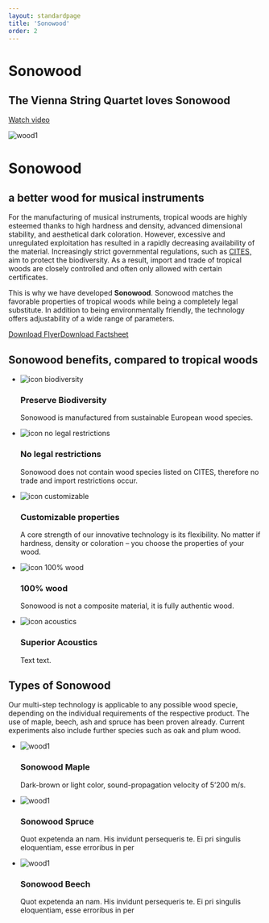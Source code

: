 ```yaml
---
layout: standardpage
title: 'Sonowood'
order: 2
---
```

<div class="full-width">
    <div class="wrap-bg-image">
        <h1>Sonowood</h1>
        <h2>The Vienna String Quartet loves Sonowood</h2>
        <p class="extra-margin-top"><a class="btn-red" href="">Watch video</a></p>
    </div>
    <img src="/swisswoodsolutions/assets/images/ebony_08.jpg" alt="wood1" class="coverimg">
</div>
<div class="full-width">
    <div class="wrap">
        <h1>Sonowood</h1>
        <h2>a better wood for musical instruments</h2>
        <p>
        For the manufacturing of musical instruments, tropical woods are highly esteemed thanks to high hardness and density, advanced dimensional stability, and aesthetical dark coloration. However, excessive and unregulated exploitation has resulted in a rapidly decreasing availability of the material. Increasingly strict governmental regulations, such as <a href="/">CITES,</a> aim to protect the biodiversity. As a result, import and trade of tropical woods are closely controlled and often only allowed with certain certificates.
        </p>
        <p>
        This is why we have developed <strong>Sonowood</strong>. Sonowood matches the favorable properties of tropical woods while being a completely legal substitute. In addition to being environmentally friendly, the technology offers adjustability of a wide range of parameters.</p>
        <p class="extra-margin-top"><a class="btn" href="">Download Flyer</a><a class="btn" href="">Download Factsheet</a></p>
    </div>
</div>
<div class="full-width-red">
    <div class="wrap-grid">
        <h2>Sonowood benefits, compared to tropical woods</h2>
        <ul>
            <li>
            <img src="/swisswoodsolutions/assets/logo/biodiverse.svg" alt="icon biodiversity">
            <h3>Preserve Biodiversity</h3>
            <p>Sonowood is manufactured from sustainable European wood species.</p>
            </li>
            <li><img src="/swisswoodsolutions/assets/logo/legal.svg" alt="icon no legal restrictions">
            <h3>No legal restrictions</h3>
            <p>Sonowood does not contain wood species listed on CITES, therefore no trade and import restrictions occur.</p>
            </li>
            <li><img src="/swisswoodsolutions/assets/logo/customizable.svg" alt="icon customizable">
            <h3>Customizable properties</h3>
            <p>A core strength of our innovative technology is its flexibility. No matter if hardness, density or coloration – you choose the properties of your wood.</p>
            </li>
            <li><img src="/swisswoodsolutions/assets/logo/100.svg" alt="icon 100% wood">
            <h3>100% wood</h3>
            <p>Sonowood is not a composite material, it is fully authentic wood.</p>
            </li>
            <li><img src="/swisswoodsolutions/assets/logo/sound.svg" alt="icon acoustics">
            <h3>Superior Acoustics</h3>
            <p>Text text.</p>
            </li>
        </ul>
    </div>
</div>
<div class="full-width">
    <div class="wrap-grid">
    <h2>Types of Sonowood</h2>
    <p>Our multi-step technology is applicable to any possible wood specie, depending on the individual requirements of the respective product. The use of maple, beech, ash and spruce has been proven already. Current experiments also include further species such as oak and plum wood.</p>
    <ul>
        <li>
        <img src="/swisswoodsolutions/assets/images/ebony_08.jpg" alt="wood1">
        <h3>Sonowood Maple</h3>
        <p>Dark-brown or light color, sound-propagation velocity of 5’200 m/s.</p>
        </li>
        <li>
        <img src="/swisswoodsolutions/assets/images/ebony_08.jpg" alt="wood1">
        <h3>Sonowood Spruce</h3><p>Quot expetenda an nam. His invidunt persequeris te. Ei pri singulis eloquentiam, esse erroribus in per</p>
        </li>
        <li>
        <img src="/swisswoodsolutions/assets/images/ebony_08.jpg" alt="wood1">
        <h3>Sonowood Beech</h3>
        <p>Quot expetenda an nam. His invidunt persequeris te. Ei pri singulis eloquentiam, esse erroribus in per</p>
        </li>
    </ul>
    </div>
</div>
